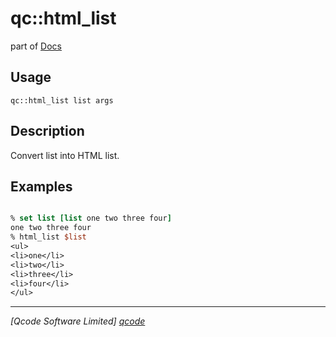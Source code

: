 qc::html_list
=============

part of [Docs](.)

Usage
-----
`qc::html_list list args`

Description
-----------
Convert list into HTML list.

Examples
--------
```tcl

% set list [list one two three four]
one two three four
% html_list $list
<ul>
<li>one</li>
<li>two</li>
<li>three</li>
<li>four</li>
</ul>

```

----------------------------------
*[Qcode Software Limited] [qcode]*

[qcode]: http://www.qcode.co.uk "Qcode Software"